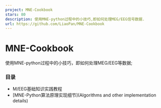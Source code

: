 ```yaml
---
project: MNE-Cookbook
stars: 80
description: 使用MNE-python过程中的小技巧,即如何处理MEG/EEG信号数据.
url: https://github.com/LiaoPan/MNE-Cookbook
---
```


MNE-Cookbook
============

使用MNE-python过程中的小技巧，即如何处理MEG/EEG等数据;

### 目录

-   M/EEG基础知识实践教程
-   \[MNE-Python算法原理实现细节\](Algorithms and other implementation details)
